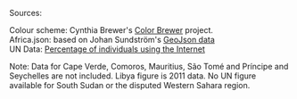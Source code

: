 
Sources: 

Colour scheme: Cynthia Brewer's <a href="http://colorbrewer2.org/?type=sequential&scheme=YlGnBu&n=9">Color Brewer</a> project.<br/>
Africa.json: based on Johan Sundström's <a href="https://github.com/johan/world.geo.json/blob/master/countries.geo.json">GeoJson data</a><br/>
UN Data: <a href="http://data.un.org/Data.aspx?d=ITU&f=ind1Code%3aI99H">Percentage of individuals using the Internet</a><br/>

Note: Data for Cape Verde, Comoros, Mauritius, São Tomé and Príncipe and Seychelles are not included. Libya figure is 2011 data. No UN figure available for South Sudan or the disputed Western Sahara region.


